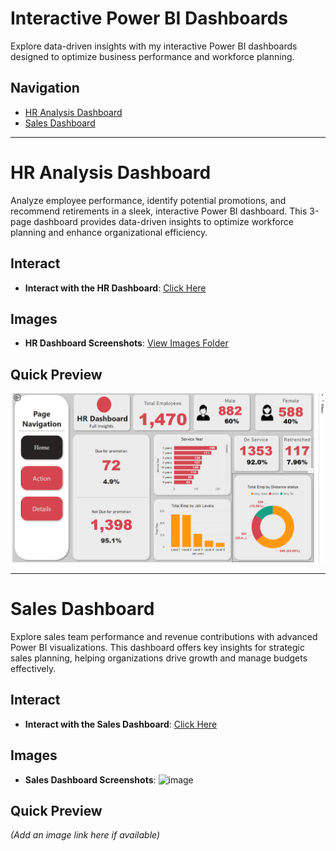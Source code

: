 # Interactive Power BI Dashboards

Explore data-driven insights with my interactive Power BI dashboards designed to optimize business performance and workforce planning.

## **Navigation**
- [HR Analysis Dashboard](#hr-analysis-dashboard)
- [Sales Dashboard](#sales-dashboard)

---

# HR Analysis Dashboard

Analyze employee performance, identify potential promotions, and recommend retirements in a sleek, interactive Power BI dashboard. This 3-page dashboard provides data-driven insights to optimize workforce planning and enhance organizational efficiency.

## **Interact**
- **Interact with the HR Dashboard**: [Click Here](https://app.powerbi.com/view?r=eyJrIjoiNzU4YTZlOWQtYmNkMC00NTk4LWFhZGYtZmE1Mzc2M2NkNzNkIiwidCI6IjEyMDEyODFkLTIxNzgtNGE5My05M2E2LTZjNzEwMGI1NzkzYSIsImMiOjF9)

## **Images**
- **HR Dashboard Screenshots**: [View Images Folder](https://github.com/mahmoud25112/Interactive-Data-Visualizations/tree/main/Images)

## **Quick Preview**
![HR Dashboard Preview](https://github.com/mahmoud25112/Interactive-Data-Visualizations/blob/main/Images/HR_Dashboard_Home.png)

---

# Sales Dashboard

Explore sales team performance and revenue contributions with advanced Power BI visualizations. This dashboard offers key insights for strategic sales planning, helping organizations drive growth and manage budgets effectively.

## **Interact**
- **Interact with the Sales Dashboard**: [Click Here](https://app.powerbi.com/view?r=eyJrIjoiZmRhMTdlZDQtMGY1Ny00NmUyLWE5ZWUtZGUyOWY1Nzk0ZGRkIiwidCI6IjEyMDEyODFkLTIxNzgtNGE5My05M2E2LTZjNzEwMGI1NzkzYSIsImMiOjF9)

## **Images**
- **Sales Dashboard Screenshots**: ![image](https://github.com/user-attachments/assets/23f4d5ce-db7b-4048-aff3-29ec7b736d6b)


## **Quick Preview**
*(Add an image link here if available)*
